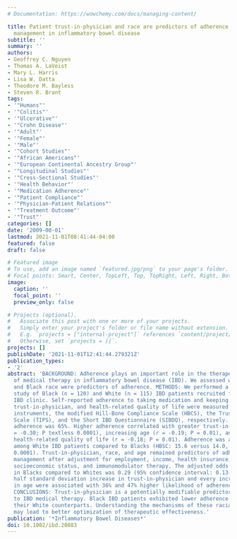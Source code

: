 ```yaml
---
# Documentation: https://wowchemy.com/docs/managing-content/

title: Patient trust-in-physician and race are predictors of adherence to medical
  management in inflammatory bowel disease
subtitle: ''
summary: ''
authors:
- Geoffrey C. Nguyen
- Thomas A. LaVeist
- Mary L. Harris
- Lisa W. Datta
- Theodore M. Bayless
- Steven R. Brant
tags:
- '"Humans"'
- '"Colitis"'
- '"Ulcerative"'
- '"Crohn Disease"'
- '"Adult"'
- '"Female"'
- '"Male"'
- '"Cohort Studies"'
- '"African Americans"'
- '"European Continental Ancestry Group"'
- '"Longitudinal Studies"'
- '"Cross-Sectional Studies"'
- '"Health Behavior"'
- '"Medication Adherence"'
- '"Patient Compliance"'
- '"Physician-Patient Relations"'
- '"Treatment Outcome"'
- '"Trust"'
categories: []
date: '2009-08-01'
lastmod: 2021-11-01T08:41:44-04:00
featured: false
draft: false

# Featured image
# To use, add an image named `featured.jpg/png` to your page's folder.
# Focal points: Smart, Center, TopLeft, Top, TopRight, Left, Right, BottomLeft, Bottom, BottomRight.
image:
  caption: ''
  focal_point: ''
  preview_only: false

# Projects (optional).
#   Associate this post with one or more of your projects.
#   Simply enter your project's folder or file name without extension.
#   E.g. `projects = ["internal-project"]` references `content/project/deep-learning/index.md`.
#   Otherwise, set `projects = []`.
projects: []
publishDate: '2021-11-01T12:41:44.279321Z'
publication_types:
- '2'
abstract: 'BACKGROUND: Adherence plays an important role in the therapeutic effectiveness
  of medical therapy in inflammatory bowel disease (IBD). We assessed whether trust-in-physician
  and Black race were predictors of adherence. METHODS: We performed a cross-sectional
  study of Black (n = 120) and White (n = 115) IBD patients recruited from an outpatient
  IBD clinic. Self-reported adherence to taking medication and keeping appointments,
  trust-in-physician, and health-related quality of life were measured using the validated
  instruments, the modified Hill-Bone Compliance Scale (HBCS), the Trust-in-Physician
  Scale (TIPS), and the Short IBD Questionnaire (SIBDQ), respectively. RESULTS: Overall
  adherence was 65%. Higher adherence correlated with greater trust-in-physician (r
  = -0.30; P textless 0.0001), increasing age (r = -0.19; P = 0.01), and worsening
  health-related quality of life (r = -0.18; P = 0.01). Adherence was also higher
  among White IBD patients compared to Blacks (HBSC: 15.6 versus 14.0, P textless
  0.0001). Trust-in-physician, race, and age remained predictors of adherence to medical
  management after adjustment for employment, income, health insurance, marital and
  socioeconomic status, and immunomodulator therapy. The adjusted odds ratio for adherence
  in Blacks compared to Whites was 0.29 (95% confidence interval: 0.13-0.64). Every
  half standard deviation increase in trust-in-physician and every incremental decade
  in age were associated with 36% and 47% higher likelihood of adherence, respectively.
  CONCLUSIONS: Trust-in-physician is a potentially modifiable predictor of adherence
  to IBD medical therapy. Black IBD patients exhibited lower adherence compared to
  their White counterparts. Understanding the mechanisms of these racial differences
  may lead to better optimization of therapeutic effectiveness.'
publication: '*Inflammatory Bowel Diseases*'
doi: 10.1002/ibd.20883
---
```

